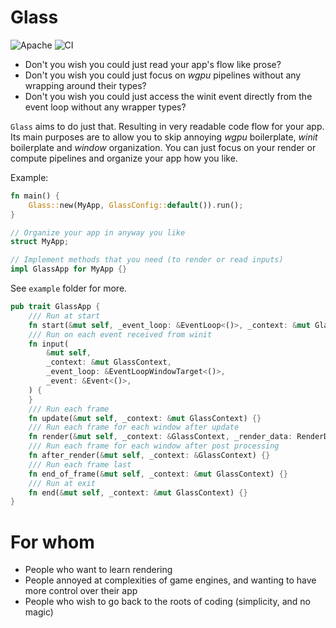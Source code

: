 # Glass
![Apache](https://img.shields.io/badge/license-Apache-blue.svg)
![CI](https://github.com/hakolao/glass/workflows/CI/badge.svg)

- Don't you wish you could just read your app's flow like prose?
- Don't you wish you could just focus on _wgpu_ pipelines without any wrapping around their types?
- Don't you wish you could just access the winit event directly from the event loop without any wrapper types?

`Glass` aims to do just that. Resulting in very readable code flow for your app. Its main purposes are to allow you
to skip annoying _wgpu_ boilerplate, _winit_ boilerplate and _window_ organization. You can just focus on your
render or compute pipelines and organize your app how you like.

Example:
```rust
fn main() {
    Glass::new(MyApp, GlassConfig::default()).run();
}

// Organize your app in anyway you like
struct MyApp;

// Implement methods that you need (to render or read inputs)
impl GlassApp for MyApp {}
```

See `example` folder for more.

```rust
pub trait GlassApp {
    /// Run at start
    fn start(&mut self, _event_loop: &EventLoop<()>, _context: &mut GlassContext) {}
    /// Run on each event received from winit
    fn input(
        &mut self,
        _context: &mut GlassContext,
        _event_loop: &EventLoopWindowTarget<()>,
        _event: &Event<()>,
    ) {
    }
    /// Run each frame
    fn update(&mut self, _context: &mut GlassContext) {}
    /// Run each frame for each window after update
    fn render(&mut self, _context: &GlassContext, _render_data: RenderData) {}
    /// Run each frame for each window after post processing
    fn after_render(&mut self, _context: &GlassContext) {}
    /// Run each frame last
    fn end_of_frame(&mut self, _context: &mut GlassContext) {}
    /// Run at exit
    fn end(&mut self, _context: &mut GlassContext) {}
}
```

# For whom
- People who want to learn rendering
- People annoyed at complexities of game engines, and wanting to have more control over their app
- People who wish to go back to the roots of coding (simplicity, and no magic)